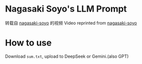 # Nagasaki Soyo's LLM Prompt

转载自 [nagasaki-soyo](https://www.bilibili.com/video/BV1rQ4y187dG) 的视频
Video reprinted from [nagasaki-soyo](https://www.bilibili.com/video/BV1rQ4y187dG)

# How to use
Download `sum.txt`, upload to DeepSeek or Gemini.(also GPT)
